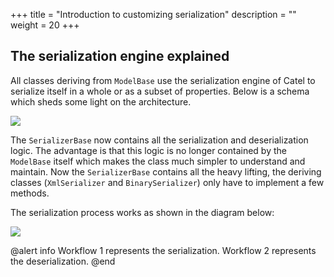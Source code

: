 +++
title = "Introduction to customizing serialization" 
description = ""
weight = 20
+++

## The serialization engine explained

All classes deriving from `ModelBase` use the serialization engine of Catel to serialize itself in a whole or as a subset of properties. Below is a schema which sheds some light on the architecture.

![](../../../images/catel-core/serialization/customizing-serialization/introduction/architecture.png)

The `SerializerBase` now contains all the serialization and deserialization logic. The advantage is that this logic is no longer contained by the `ModelBase` itself which makes the class much simpler to understand and maintain. Now the `SerializerBase` contains all the heavy lifting, the deriving classes (`XmlSerializer` and `BinarySerializer`) only have to implement a few methods.

The serialization process works as shown in the diagram below:

![](../../../images/catel-core/serialization/customizing-serialization/introduction/workflow.png)

@alert info
Workflow 1 represents the serialization. Workflow 2 represents the deserialization.
@end